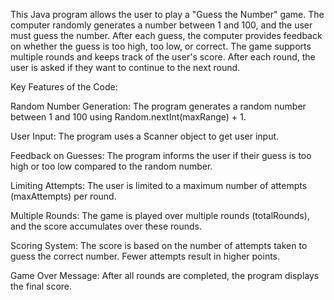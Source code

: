 This Java program allows the user to play a "Guess the Number" game.
The computer randomly generates a number between 1 and 100, and the user must guess the number. 
After each guess, the computer provides feedback on whether the guess is too high, too low, or correct.
The game supports multiple rounds and keeps track of the user's score. 
After each round, the user is asked if they want to continue to the next round.


Key Features of the Code:

Random Number Generation:
The program generates a random number between 1 and 100 using Random.nextInt(maxRange) + 1.

User Input:
The program uses a Scanner object to get user input.

Feedback on Guesses:
The program informs the user if their guess is too high or too low compared to the random number.

Limiting Attempts:
The user is limited to a maximum number of attempts (maxAttempts) per round.

Multiple Rounds:
The game is played over multiple rounds (totalRounds), and the score accumulates over these rounds.

Scoring System:
The score is based on the number of attempts taken to guess the correct number. Fewer attempts result in higher points.

Game Over Message:
After all rounds are completed, the program displays the final score.
